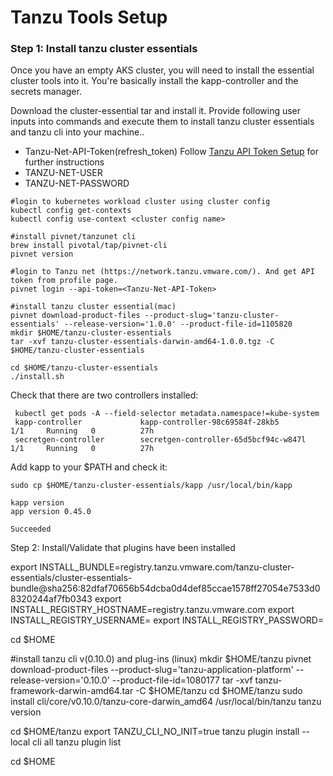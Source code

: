 # Tanzu Tools Setup

### <a id=tanzu-essential> </a> Step 1: Install tanzu cluster essentials 

Once you have an empty AKS cluster, you will need to install the essential cluster tools into it. You're basically install the kapp-controller and the secrets manager.

Download the cluster-essential tar and install it. Provide following user inputs into commands and execute them to install tanzu cluster essentials and tanzu cli into your machine.. 

* Tanzu-Net-API-Token(refresh_token) Follow [Tanzu API Token Setup](https://tanzu.vmware.com/developer/guides/tanzu-network-gs/) for further instructions
* TANZU-NET-USER 
* TANZU-NET-PASSWORD

<!-- /* cSpell:disable */ -->
```
#login to kubernetes workload cluster using cluster config
kubectl config get-contexts
kubectl config use-context <cluster config name>

#install pivnet/tanzunet cli
brew install pivotal/tap/pivnet-cli
pivnet version

#login to Tanzu net (https://network.tanzu.vmware.com/). And get API token from profile page.
pivnet login --api-token=<Tanzu-Net-API-Token>

#install tanzu cluster essential(mac)
pivnet download-product-files --product-slug='tanzu-cluster-essentials' --release-version='1.0.0' --product-file-id=1105820
mkdir $HOME/tanzu-cluster-essentials
tar -xvf tanzu-cluster-essentials-darwin-amd64-1.0.0.tgz -C $HOME/tanzu-cluster-essentials

cd $HOME/tanzu-cluster-essentials
./install.sh
```

Check that there are two controllers installed:
```
 kubectl get pods -A --field-selector metadata.namespace!=kube-system
 kapp-controller             kapp-controller-98c69584f-28kb5                        1/1     Running   0          27h
 secretgen-controller        secretgen-controller-65d5bcf94c-w847l                  1/1     Running   0          27h
```

Add kapp to your $PATH and check it:
```
sudo cp $HOME/tanzu-cluster-essentials/kapp /usr/local/bin/kapp

kapp version
app version 0.45.0

Succeeded
```

Step 2: Install/Validate that plugins have been installed

export INSTALL_BUNDLE=registry.tanzu.vmware.com/tanzu-cluster-essentials/cluster-essentials-bundle@sha256:82dfaf70656b54dcba0d4def85ccae1578ff27054e7533d08320244af7fb0343
export INSTALL_REGISTRY_HOSTNAME=registry.tanzu.vmware.com
export INSTALL_REGISTRY_USERNAME=<TANZU-NET-USER>
export INSTALL_REGISTRY_PASSWORD=<TANZU-NET-PASSWORD>


cd $HOME

#install tanzu cli v(0.10.0) and plug-ins (linux)
mkdir $HOME/tanzu
pivnet download-product-files --product-slug='tanzu-application-platform' --release-version='0.10.0' --product-file-id=1080177
tar -xvf tanzu-framework-darwin-amd64.tar -C $HOME/tanzu
cd $HOME/tanzu
sudo install cli/core/v0.10.0/tanzu-core-darwin_amd64  /usr/local/bin/tanzu
tanzu version

cd $HOME/tanzu
export TANZU_CLI_NO_INIT=true
tanzu plugin install --local cli all
tanzu plugin list

cd $HOME
```



